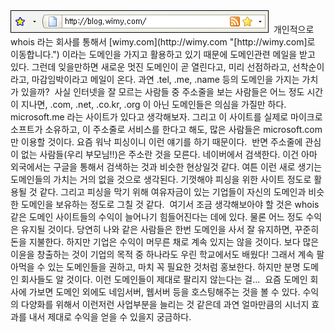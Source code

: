 <img src="urls.png" width="413" height="36" />
 개인적으로 whois 라는 회사를 통해서 [wimy.com](http://wimy.com "[http://wimy.com]로 이동합니다.") 이라는 도메인을 가지고 활용하고 있기 때문에 도메인관련 메일을 받고 있다.
그런데 잊을만하면 새로운 멋진 도메인이 곧 열린다고, 미리 선점하라고, 선착순이라고, 마감임박이라고 메일이 온다. 과연 .tel, .me, .name 등의 도메인을 가지는 가치가 있을까?
 사실 인터넷을 잘 모르는 사람들 중 주소줄을 보는 사람들은 어느 정도 시간이 지나면, .com, .net, .co.kr, .org 이 아닌 도메인들은 의심을 가질만 하다. microsoft.me 라는 사이트가 있다고 생각해보자. 그리고 이 사이트를 실제로 마이크로소프트가 소유하고, 이 주소줄로 서비스를 한다고 해도, 많은 사람들은 microsoft.com 만 이용할 것이다. 요즘 워낙 피싱이니 이런 얘기를 하기 때문이다.
 반면 주소줄에 관심이 없는 사람들(우리 부모님!!)은 주소란 것을 모른다. 네이버에서 검색한다. 이건 아마 외국에서는 구글을 통해서 검색하는 것과 비슷한 현상일것 같다.
여튼 이런 새로 생기는 도메인들의 가치는 거의 없을 것으로 생각된다. 기껏해야 피싱을 위한 사이트 정도로 활용될 것 같다. 그리고 피싱을 막기 위해 여유자금이 있는 기업들이 자신의 도메인과 비슷한 도메인을 보유하는 정도로 그칠 것 같다.
 여기서 조금 생각해보아야 할 것은 whois 같은 도메인 사이트들의 수익이 늘어나기 힘들어진다는 데에 있다. 물론 어느 정도 수익은 유지될 것이다. 당연히 나와 같은 사람들은 한번 도메인을 사서 잘 유지하면, 꾸준히 돈을 지불한다. 하지만 기업은 수익이 머무른 채로 계속 있지는 않을 것이다. 보다 많은 이윤을 창출하는 것이 기업의 목적 중 하나라도 우린 학교에서도 배웠다! 그래서 계속 팔아먹을 수 있는 도메인들을 권하고, 마치 꼭 필요한 것처럼 홍보한다. 하지만 분명 도메인 회사들도 알 것이다. 이런 도메인들이 제대로 팔리지 않는다는 걸...
 요즘 도메인 회사에 가보면 도메인 외에도 네임서버, 웹서버 등을 호스팅해주는 것을 볼 수 있다. 수익의 다양화를 위해서 이런저런 사업부분을 늘리는 것 같은데 과연 얼마만큼의 시너지 효과를 내서 제대로 수익을 얻을 수 있을지 궁금하다.

